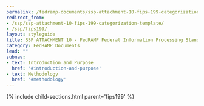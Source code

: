 ```yaml
---
permalink: /fedramp-documents/ssp-attachment-10-fips-199-categorization-template/
redirect_from:
- /ssp/ssp-attachment-10-fips-199-categorization-template/
- /ssp/fips199/
layout: styleguide
title: SSP ATTACHMENT 10 - FedRAMP Federal Information Processing Standard (FIPS) 199 Categorization
category: FedRAMP Documents
lead: ""
subnav:
- text: Introduction and Purpose
  href: '#introduction-and-purpose'
- text: Methodology
  href: '#methodology'
---
```


{% include child-sections.html parent='fips199' %}

